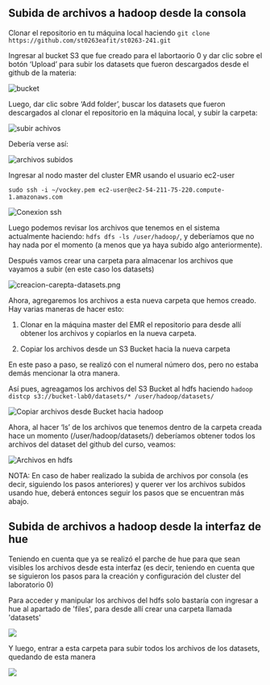 ## Subida de archivos a hadoop desde la consola

Clonar el repositorio en tu máquina local haciendo `git clone https://github.com/st0263eafit/st0263-241.git`

Ingresar al bucket S3 que fue creado para el labortaorio 0 y dar clic sobre el botón ‘Upload’ para subir los datasets que fueron descargados desde el github de la materia: 

![bucket](./images/bucket.png)

Luego, dar clic sobre ‘Add folder’, buscar los datasets que fueron descargados al clonar el repositorio en la máquina local, y subir la carpeta:

![subir achivos](./images/add-folder.png)

Debería verse así:

![archivos subidos](./images/archivos-subidos.png)

Ingresar al nodo master del cluster EMR usando el usuario ec2-user

`sudo ssh -i ~/vockey.pem ec2-user@ec2-54-211-75-220.compute-1.amazonaws.com`

![Conexion ssh](./images/conexion-ssh.png)

Luego podemos revisar los archivos que tenemos en el sistema actualmente haciendo: `hdfs dfs -ls /user/hadoop/`, y deberíamos que no hay nada por el momento (a menos que ya haya subido algo anteriormente).

Después vamos crear una carpeta para almacenar los archivos que vayamos a subir (en este caso los datasets)

![creacion-carepta-datasets.png](./images/creacion-carepta-datasets.png)

Ahora, agregaremos los archivos a esta nueva carpeta que hemos creado. Hay varias maneras de hacer esto:

1. Clonar en la máquina master del EMR el repositorio para desde allí obtener los archivos y copiarlos en la nueva carpeta.

2. Copiar los archivos desde un S3 Bucket hacia la nueva carpeta

En este paso a paso, se realizó con el numeral número dos, pero no estaba demás mencionar la otra manera.

Así pues, agreagamos los archivos del S3 Bucket al hdfs haciendo `hadoop distcp s3://bucket-lab0/datasets/* /user/hadoop/datasets/`

![Copiar archivos desde Bucket hacia hadoop](./images/copiar-archivos.png)

Ahora, al hacer ‘ls’ de los archivos que tenemos dentro de la carpeta creada hace un momento (/user/hadoop/datasets/) deberíamos obtener todos los archivos del dataset del github del curso, veamos:

![Archivos en hdfs](./images/archivos-hdfs.png)

NOTA: En caso de haber realizado la subida de archivos por consola (es decir, siguiendo los pasos anteriores) y querer ver los archivos subidos usando hue, deberá entonces seguir los pasos que se encuentran más abajo.

## Subida de archivos a hadoop desde la interfaz de hue

Teniendo en cuenta que ya se realizó el parche de hue para que sean visibles los archivos desde esta interfaz (es decir, teniendo en cuenta que se siguieron los pasos para la creación y configuración del cluster del laboratorio 0)

Para acceder y manipular los archivos del hdfs solo bastaría con ingresar a hue al apartado de 'files', para desde allí crear una carpeta llamada 'datasets'

![](./images/hue-carpeta.png)

Y luego, entrar a esta carpeta para subir todos los archivos de los datasets, quedando de esta manera

![](./images/archivos-hue.png)